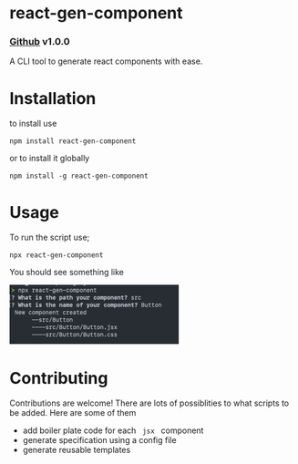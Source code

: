 # react-gen-component

### [Github](https://github.com/vinceflores/react-gen-component) v1.0.0


A CLI tool to generate react components with ease.

# Installation

to install use

```
npm install react-gen-component
```

or to install it globally

```
npm install -g react-gen-component
```

# Usage

To run the script use;

```
npx react-gen-component
```

You should see something like

![Alt text](terminal-example.png)

# Contributing

Contributions are welcome!
There are lots of possiblities to what scripts to be added. Here are some of them

- add boiler plate code for each <code> jsx </code> component
- generate specification using a config file
- generate reusable templates

